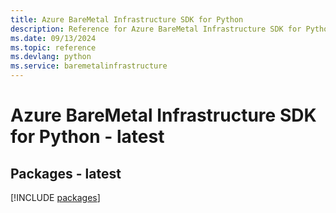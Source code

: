 ```yaml
---
title: Azure BareMetal Infrastructure SDK for Python
description: Reference for Azure BareMetal Infrastructure SDK for Python
ms.date: 09/13/2024
ms.topic: reference
ms.devlang: python
ms.service: baremetalinfrastructure
---
```

# Azure BareMetal Infrastructure SDK for Python - latest
## Packages - latest
[!INCLUDE [packages](baremetal-infrastructure-index.md)]
